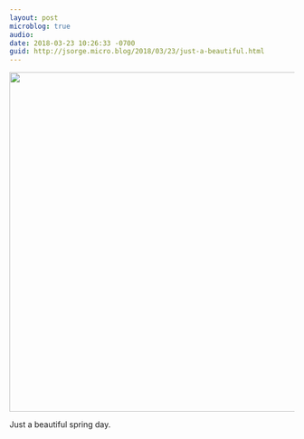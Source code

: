 ```yaml
---
layout: post
microblog: true
audio: 
date: 2018-03-23 10:26:33 -0700
guid: http://jsorge.micro.blog/2018/03/23/just-a-beautiful.html
---
```

<a href="http://mb.jsorge.net/uploads/2018/434916b144.jpg"><img src="http://mb.jsorge.net/uploads/2018/434916b144.jpg" width="600" height="450" style="height: auto;" class="sunlit_image" /></a>

Just a beautiful spring day.

